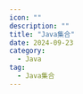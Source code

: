 ```yaml
---
icon: ""
description: ""
title: "Java集合"
date: 2024-09-23
category:
  - Java
tag:
  - Java集合
---
```


